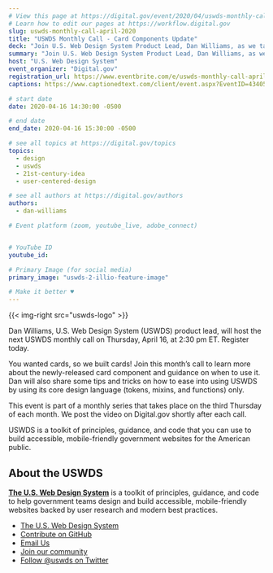 ```yaml
---
# View this page at https://digital.gov/event/2020/04/uswds-monthly-call-april-2020
# Learn how to edit our pages at https://workflow.digital.gov
slug: uswds-monthly-call-april-2020
title: "USWDS Monthly Call - Card Components Update"
deck: "Join U.S. Web Design System Product Lead, Dan Williams, as we talk about the design system and answer your questions."
summary: "Join U.S. Web Design System Product Lead, Dan Williams, as we talk about the design system and answer your questions."
host: "U.S. Web Design System"
event_organizer: "Digital.gov"
registration_url: https://www.eventbrite.com/e/uswds-monthly-call-april-2020-registration-94003638413
captions: https://www.captionedtext.com/client/event.aspx?EventID=4340559&CustomerID=321

# start date
date: 2020-04-16 14:30:00 -0500

# end date
end_date: 2020-04-16 15:30:00 -0500

# see all topics at https://digital.gov/topics
topics:
  - design
  - uswds
  - 21st-century-idea
  - user-centered-design

# see all authors at https://digital.gov/authors
authors:
  - dan-williams

# Event platform (zoom, youtube_live, adobe_connect)


# YouTube ID
youtube_id:

# Primary Image (for social media)
primary_image: "uswds-2-illio-feature-image"

# Make it better ♥
---
```


{{< img-right src="uswds-logo" >}}

Dan Williams, U.S. Web Design System (USWDS) product lead, will host the next USWDS monthly call on Thursday, April 16, at 2:30 pm ET. Register today.

You wanted cards, so we built cards! Join this month’s call to learn more about the newly-released card component and guidance on when to use it. Dan will also share some tips and tricks on how to ease into using USWDS by using its core design language (tokens, mixins, and functions) only.

This event is part of a monthly series that takes place on the third Thursday of each month. We post the video on Digital.gov shortly after each call.

USWDS is a toolkit of principles, guidance, and code that you can use to build accessible, mobile-friendly government websites for the American public.

## About the USWDS
[**The U.S. Web Design System**](https://designsystem.digital.gov/) is a toolkit of principles, guidance, and code to help government teams design and build accessible, mobile-friendly websites backed by user research and modern best practices.

- [The U.S. Web Design System](https://designsystem.digital.gov/)
- [Contribute on GitHub](https://github.com/uswds/uswds/issues)
- [Email Us](mailto:uswds@support.digitalgov.gov)
- [Join our community](https://digital.gov/communities/uswds/)
- [Follow @uswds on Twitter](https://twitter.com/uswds)
